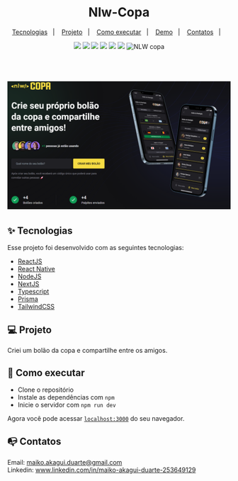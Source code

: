 # <h1 align="center" style="font-family:Inter;">Nlw-Copa</h1>




<p align="center">
  <a href="#-tecnologias">Tecnologias</a>&nbsp;&nbsp;&nbsp;|&nbsp;&nbsp;&nbsp;
  <a href="#-projeto">Projeto</a>&nbsp;&nbsp;&nbsp;|&nbsp;&nbsp;&nbsp;
  <a href="#-como-executar">Como executar</a>&nbsp;&nbsp;&nbsp;|&nbsp;&nbsp;&nbsp;
  <a href="#iphone-demo-deploy">Demo</a>&nbsp;&nbsp;&nbsp;|&nbsp;&nbsp;&nbsp;
    <a href="#mailbox_with_no_mail-contatos">Contatos</a>&nbsp;&nbsp;&nbsp;|&nbsp;&nbsp;&nbsp;
  

</p>

<p align="center">
  <img src="https://img.shields.io/badge/React-JS-yellow">
  <img src="https://img.shields.io/badge/Node-JS-green">
<img src="https://img.shields.io/badge/Prisma-DB-yellow">
<img src="https://img.shields.io/badge/Next-JS-green">
<img src="https://img.shields.io/badge/Typescript-TS-yellow">
<img src="https://img.shields.io/badge/Tailwind-CSS-blue">





 <img src="https://img.shields.io/badge/NLW-Copa-yellow" alt="NLW copa" />
</p>

<br>


<p align="center">
  
 
</p>

<h1 align="center">
  <img alt="screenshot" title="home" src=".github/nlw-copa.png" />

</h1>


## ✨ Tecnologias

Esse projeto foi desenvolvido com as seguintes tecnologias:

- [ReactJS](https://reactjs.org/)
- [React Native](https://reactnative.dev/)
- [NodeJS](https://nodejs.org/)
- [NextJS](https://nextjs.org/)
- [Typescript](https://www.typescriptlang.org/)
- [Prisma](https://www.prisma.io/)
- [TailwindCSS](https://tailwindcss.com/)


## 💻 Projeto

Criei um bolão da copa e compartilhe entre os amigos.


## 🚀 Como executar

- Clone o repositório
- Instale as dependências com `npm`
- Inicie o servidor com `npm run dev`

Agora você pode acessar [`localhost:3000`](http://localhost:3000) do seu navegador.



## :mailbox_with_no_mail: Contatos

Email: maiko.akagui.duarte@gmail.com <br>
Linkedin: www.linkedin.com/in/maiko-akagui-duarte-253649129
